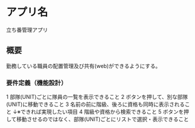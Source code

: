 # アプリ名

立ち番管理アプリ

## 概要

勤務している職員の配置管理及び共有(web)ができるようにする。

### 要件定義（機能設計）
1 部隊(UNIT)ごとに隊員の一覧を表示できること
2 ボタンを押して、別な部隊(UNIT)に移動できること
3 名前の前に階級、後ろに資格も同時に表示されること
 ↓※できれば実現したい項目
 4 階級や資格から検索できること
 5 ボタンを押して移動させるのではなく、部隊(UNIT)ごとにリストで選択・表示できること
 
